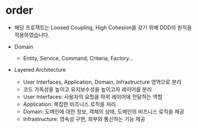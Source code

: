 # order

- 해당 프로젝트는 Loosed Coupling, High Cohesion을 갖기 위해 DDD의 원칙을 적용하였습니다.

- Domain
  - Entity, Service, Command, Criteria, Factory...

- Layered Architecture
  - User Interfaces, Application, Domain, Infrastructure 영역으로 분리
  - 코드 가독성을 높이고 유지보수성을 높이고자 레이어를 분리
  - User Interfaces: 사용자의 요청을 하위 레이어에 전달하는 역할 
  - Application: 복잡한 비즈니스 로직을 처리
  - Domain: 도메인에 대한 정보, 객체의 상태, 도메인의 비즈니스 로직을 제공
  - Infrastructure: 영속성 구현, 외부와 통신하는 기능 제공
